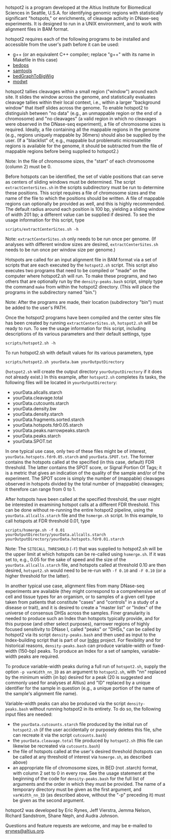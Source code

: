 hotspot2 is a program developed at the Altius Institute for Biomedical Sciences in Seattle, U.S.A.
for identifying genomic regions with statistically significant "hotspots," or enrichments,
of cleavage activity in DNase-seq experiments.  It is designed to run in a UNIX environment,
and to work with alignment files in BAM format.

hotspot2 requires each of the following programs to be installed and accessible from the user's path
before it can be used:
* g++ (or an equivalent C++ compiler; replace "g++" with its name in Makefile in this case)
* [bedops](https://github.com/bedops/bedops)
* [samtools](https://github.com/samtools)
* [bedGraphToBigWig](https://github.com/ENCODE-DCC/kentUtils)
* [modwt](https://github.com/StamLab/modwt)

hotspot2 tallies cleavages within a small region ("window") around each site.  It slides the window
across the genome, and statistically evaluates cleavage tallies within their local context, i.e.,
within a larger "background window" that itself slides across the genome.  To enable hotspot2
to distinguish between "no data" (e.g., an unmappable region or the end of a chromosome) and
"no cleavages" (a valid region in which no cleavages were observed in the DNase-seq experiment),
a file of chromosome sizes is required.  Ideally, a file containing all the mappable regions
in the genome (e.g., regions uniquely mappable by 36mers) should also be supplied by the user.
(If a "blacklist" of, e.g., mappable but problematic microsatellite regions is available
for the genome, it should be subtracted from the file of mappable regions before being supplied
to hotspot2.)

Note:  In the file of chromosome sizes, the "start" of each chromosome (column 2) must be 0.

Before hotspots can be identified, the set of viable positions that can serve as centers of
sliding windows must be determined.  The script `extractCenterSites.sh` in the scripts subdirectory
must be run to determine these positions.  This script requires a file of chromosome sizes
and the name of the file to which the positions should be written.  A file of mappable regions
can optionally be provided as well, and this is highly recommended.  The default radius around
each position is 100 bp, yielding a sliding window of width 201 bp; a different value can be
supplied if desired.  To see the usage information for this script, type

    scripts/extractCenterSites.sh -h

Note:  `extractCenterSites.sh` only needs to be run once per genome.  (If analyses with different
window sizes are desired, `extractCenterSites.sh` needs to be run once per window size per genome.)

Hotspots are called for an input alignment file in BAM format via a set of scripts that are
each executed by the `hotspot2.sh` script.  This script also executes two programs that need to
be compiled or "made" on the computer where hotspot2.sh will run.  To make these programs, and
two others that are optionally run by the `density-peaks.bash` script, simply type the command `make`
from within the hotspot2 directory. (This will place the programs in the subdirectory named "bin.")

Note:  After the programs are made, their location (subdirectory "bin") must be added to the user's PATH.

Once the hotspot2 programs have been compiled and the center sites file has been created
by running `extractCenterSites.sh`, `hotspot2.sh` will be ready to run.  To see the usage information
for this script, including descriptions of its various parameters and their default settings, type

    scripts/hotspot2.sh -h

To run hotspot2.sh with default values for its various parameters, type

    scripts/hotspot2.sh yourData.bam yourOutputDirectory

(`hotspot2.sh` will create the output directory `yourOutputDirectory` if it does not already exist.)
In this example, after `hotspot2.sh` completes its tasks, the following files will be located
in `yourOutputDirectory`:

* yourData.allcalls.starch
* yourData.cleavage.total
* yourData.cutcounts.starch
* yourData.density.bw
* yourData.density.starch
* yourData.fragments.sorted.starch
* yourData.hotspots.fdr0.05.starch
* yourData.peaks.narrowpeaks.starch
* yourData.peaks.starch
* yourData.SPOT.txt

In one typical use case, only two of these files might be of interest, `yourData.hotspots.fdr0.05.starch`
and `yourData.SPOT.txt`.  The former contains the hotspots called at the specified (in this case, default)
FDR threshold.  The latter contains the SPOT score, or Signal Portion Of Tags; it is a metric that
gives an indication of the quality of the sample and/or of the experiment.  The SPOT score is simply
the number of (mappable) cleavages observed in hotspots divided by the total number of (mappable) cleavages;
it therefore can range from 0 to 1.

After hotspots have been called at the specified threshold, the user might be interested in examining
hotspot calls at a different FDR threshold.  This can be done without re-running the entire hotspot2
pipeline, using the `yourData.allcalls.starch` file and the `hsmerge.sh` script.  In this example, to call
hotspots at FDR threshold 0.01, type

    scripts/hsmerge.sh -f 0.01 yourOutputDirectory/yourData.allcalls.starch yourOutputDirectory/yourData.hotspots.fdr0.01.starch

Note:  The `SITECALL_THRESHOLD` (`-F`) that was supplied to hotspot2.sh will be the upper limit at which
hotspots can be re-called using `hsmerge.sh`.  If it was set to, e.g., 0.05 for the sake of speed and
the size of the `yourData.allcalls.starch` file, and hotspots called at threshold 0.10 are then desired,
`hotspot2.sh` would need to be re-run with `-f 0.10` and `-F 0.10` (or a higher threshold for the latter).

In another typical use case, alignment files from many DNase-seq experiments are available
(they might correspond to a comprehensive set of cell and tissue types for an organism,
or to samples of a given cell type taken from patients that constitute "cases" and "controls"
in a study of a disease or trait), and it is desired to create a "master list" or "Index"
of the universe of consensus DHSs across the samples. Finer granularity is needed to produce
such an Index than hotspots typically provide, and for this purpose (and other select purposes),
narrower regions of highly focused sensitivity to DNase I, called "peaks" or "DHSs,"
can be called by hotspot2 via its script `density-peaks.bash` and then used as input
to the Index-building script that is part of our [Index](https://github.com/Altius/Index) project.
For flexibility and for historical reasons, `density-peaks.bash` can produce variable-width
or fixed-width (150-bp) peaks. To produce an Index for a set of samples, variable-width peaks
are required.

To produce variable-width peaks during a full run of `hotspot2.sh`, supply the option `-p varWidth_nn_ID`
as an argument to `hotspot2.sh`, with "nn" replaced by the minimum width (in bp) desired for a peak
(20 is suggested and commonly used for analyses at Altius) and "ID" replaced by a unique identifier
for the sample in question (e.g., a unique portion of the name of the sample's alignment file name).

Variable-width peaks can also be produced via the script `density-peaks.bash` without running
hotspot2 in its entirety. To do so, the following input files are needed:
* the `yourData.cutcounts.starch` file produced by the initial run of `hotspot2.sh` (if the user
accidentally or purposely deletes this file, s/he can recreate it via the script `cutcounts.bash`)
* the `yourData.cleavage.total` file produced by `hotspot2.sh` (this file can likewise be recreated
via `cutcounts.bash`)
* the file of hotspots called at the user's desired threshold (hotspots can be called at any
threshold of interest via `hsmerge.sh`, as described above)
* an appropriate file of chromosome sizes, in BED (not .starch) format, with column 2 set to 0
in every row.
See the usage statement at the beginning of the code for `density-peaks.bash` for the full list
of arguments and the order in which they must be provided. The name of a temporary directory
must be given as the first argument, and `varWidth_nn_ID` (as described above, without the
"-p" preceding it) must be given as the second argument.

hotspot2 was developed by Eric Rynes, Jeff Vierstra, Jemma Nelson, Richard Sandstrom, Shane Neph,
and Audra Johnson.

Questions and feature requests are welcome, and may be e-mailed to erynes@altius.org.

